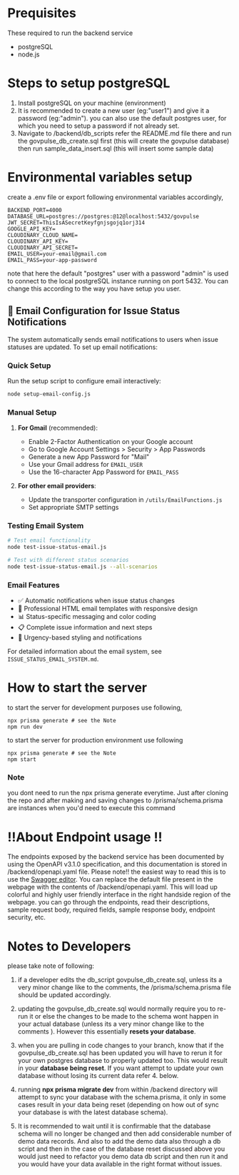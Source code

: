 # Prequisites

These required to run the backend service

- postgreSQL
- node.js

# Steps to setup postgreSQL

1. Install postgreSQL on your machine (environment)
2. It is recommended to create a new user (eg:"user1") and give it a password (eg:"admin"). you can also use the default postgres user, for which you need to setup a password if not already set.
3. Navigate to /backend/db_scripts refer the README.md file there and run the govpulse_db_create.sql first (this will create the govpulse database) then run sample_data_insert.sql (this will insert some sample data)

# Environmental variables setup

create a .env file or export following environmental variables accordingly,

```
BACKEND_PORT=4000
DATABASE_URL=postgres://postgres:@12@localhost:5432/govpulse
JWT_SECRET=ThisIsASecretKeyfgnjsgojq1orj314
GOOGLE_API_KEY=
CLOUDINARY_CLOUD_NAME=
CLOUDINARY_API_KEY=
CLOUDINARY_API_SECRET=
EMAIL_USER=your-email@gmail.com
EMAIL_PASS=your-app-password
```

note that here the default "postgres" user with a password "admin" is used to connect to the local postgreSQL instance running on port 5432. You can change this according to the way you have setup you user.

## 📧 Email Configuration for Issue Status Notifications

The system automatically sends email notifications to users when issue statuses are updated. To set up email notifications:

### Quick Setup
Run the setup script to configure email interactively:
```bash
node setup-email-config.js
```

### Manual Setup
1. **For Gmail** (recommended):
   - Enable 2-Factor Authentication on your Google account
   - Go to Google Account Settings > Security > App Passwords
   - Generate a new App Password for "Mail"
   - Use your Gmail address for `EMAIL_USER`
   - Use the 16-character App Password for `EMAIL_PASS`

2. **For other email providers**:
   - Update the transporter configuration in `/utils/EmailFunctions.js`
   - Set appropriate SMTP settings

### Testing Email System
```bash
# Test email functionality
node test-issue-status-email.js

# Test with different status scenarios
node test-issue-status-email.js --all-scenarios
```

### Email Features
- ✅ Automatic notifications when issue status changes
- 🎨 Professional HTML email templates with responsive design
- 📊 Status-specific messaging and color coding
- 📋 Complete issue information and next steps
- 🔔 Urgency-based styling and notifications

For detailed information about the email system, see `ISSUE_STATUS_EMAIL_SYSTEM.md`.

# How to start the server

to start the server for development purposes use following,

```
npx prisma generate # see the Note
npm run dev
```

to start the server for production environment use following

```
npx prisma generate # see the Note
npm start
```

### Note

you dont need to run the npx prisma generate everytime. Just after cloning the repo and after making and saving changes to /prisma/schema.prisma are instances when you'd need to execute this command

# ‼️About Endpoint usage ‼️

The endpoints exposed by the backend service has been documented by using the OpenAPI v3.1.0 specification, and this documentation is stored in /backend/openapi.yaml file. Please note!! the easiest way to read this is to use the [Swagger editor](https://editor.swagger.io/). You can replace the default file present in the webpage with the contents of /backend/openapi.yaml.
This will load up colorful and highly user friendly interface in the right handside region of the webpage. you can go through the endpoints, read their descriptions, sample request body, required fields, sample response body, endpoint security, etc.

# Notes to Developers
please take note of following:
1. if a developer edits the db_script govpulse_db_create.sql, unless its a very minor change like to the comments, the /prisma/schema.prisma file should be updated accordingly.

2. updating the govpulse_db_create.sql would normally require you to re-run it or else the changes to be made to the schema wont happen in your actual database (unless its a very minor change like to the comments ). However this essentially **resets your database**.

3. when you are pulling in code changes to your branch, know that if the govpulse_db_create.sql has been updated you will have to rerun it for your own postgres database to properly updated too. This would result in your **database being reset**. If you want attempt to update your own database without losing its current data refer 4. below.

4. running **npx prisma migrate dev** from within /backend directory will attempt to sync your database with the schema.prisma, it only in some cases result in your data being reset (depending on how out of sync your database is with the latest database schema).

5. It is recommended to wait until it is confirmable that the database schema will no longer be changed and then add considerable number of demo data records. And also to add the demo data also through a db script and then in the case of the database reset discussed above you would just need to refactor you demo data db script and then run it and you would have your data available in the right format without issues.


